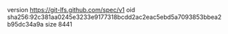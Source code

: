 version https://git-lfs.github.com/spec/v1
oid sha256:92c381aa0245e3233e9177318bcdd2ac2eac5ebd5a7093853bbea2b95dc34a9a
size 8441
